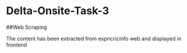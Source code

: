 # Delta-Onsite-Task-3   

##Web Scraping   

The content has been extracted from espncricinfo web and displayed in frontend     
